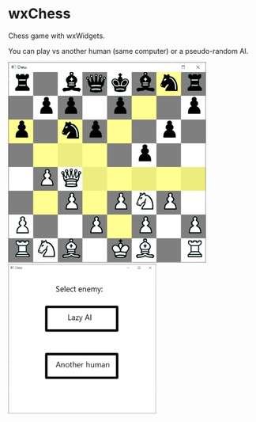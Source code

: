 # wxChess
Chess game with wxWidgets.

You can play vs another human (same computer) or a pseudo-random AI.

<img src="chess.png" width=400>



<img src="menu.png" width=300>